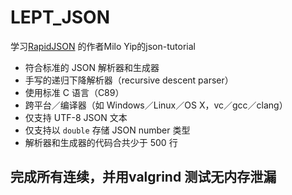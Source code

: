 # LEPT_JSON
学习[RapidJSON](https://github.com/miloyip/rapidjson) 的作者Milo Yip的json-tutorial
* 符合标准的 JSON 解析器和生成器
* 手写的递归下降解析器（recursive descent parser）
* 使用标准 C 语言（C89）
* 跨平台／编译器（如 Windows／Linux／OS X，vc／gcc／clang）
* 仅支持 UTF-8 JSON 文本
* 仅支持以 `double` 存储 JSON number 类型
* 解析器和生成器的代码合共少于 500 行
## 完成所有连续，并用valgrind 测试无内存泄漏
